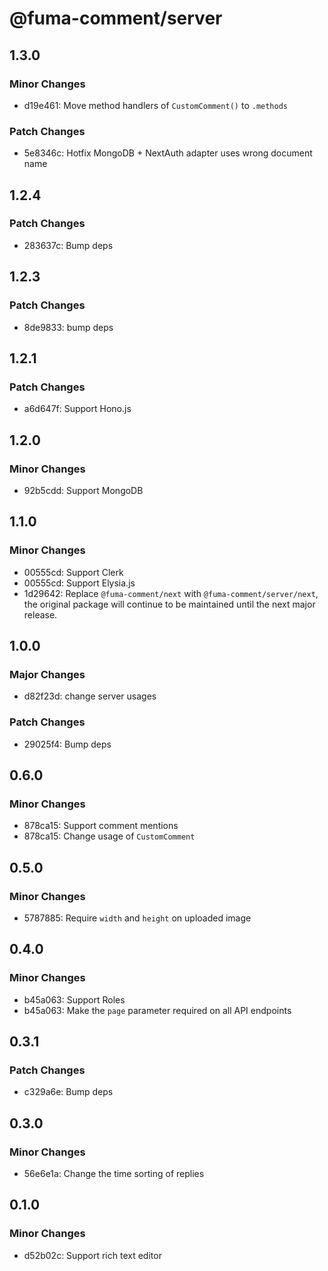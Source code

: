# @fuma-comment/server

## 1.3.0

### Minor Changes

- d19e461: Move method handlers of `CustomComment()` to `.methods`

### Patch Changes

- 5e8346c: Hotfix MongoDB + NextAuth adapter uses wrong document name

## 1.2.4

### Patch Changes

- 283637c: Bump deps

## 1.2.3

### Patch Changes

- 8de9833: bump deps

## 1.2.1

### Patch Changes

- a6d647f: Support Hono.js

## 1.2.0

### Minor Changes

- 92b5cdd: Support MongoDB

## 1.1.0

### Minor Changes

- 00555cd: Support Clerk
- 00555cd: Support Elysia.js
- 1d29642: Replace `@fuma-comment/next` with `@fuma-comment/server/next`, the original package will continue to be maintained until the next major release.

## 1.0.0

### Major Changes

- d82f23d: change server usages

### Patch Changes

- 29025f4: Bump deps

## 0.6.0

### Minor Changes

- 878ca15: Support comment mentions
- 878ca15: Change usage of `CustomComment`

## 0.5.0

### Minor Changes

- 5787885: Require `width` and `height` on uploaded image

## 0.4.0

### Minor Changes

- b45a063: Support Roles
- b45a063: Make the `page` parameter required on all API endpoints

## 0.3.1

### Patch Changes

- c329a6e: Bump deps

## 0.3.0

### Minor Changes

- 56e6e1a: Change the time sorting of replies

## 0.1.0

### Minor Changes

- d52b02c: Support rich text editor
